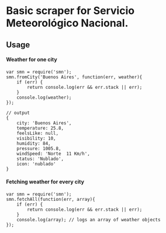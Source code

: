 Basic scraper for Servicio Meteorológico Nacional.
=====================

Usage
---------------------

#### Weather for one city

    var smn = require('smn');
    smn.fromCity('Buenos Aires', function(err, weather){
        if (err) {
            return console.log(err && err.stack || err);
        }
        console.log(weather);
    });
    
    // output
    {
        city: 'Buenos Aires',
        temperature: 25.8,
        feelsLike: null,
        visibility: 10,
        humidity: 84,
        pressure: 1005.8,
        windSpeed: 'Norte  11 Km/h',
        status: 'Nublado',
        icon: 'nublado'
    }
    
#### Fetching weather for every city

    var smn = require('smn');
    smn.fetchAll(function(err, array){
        if (err) {
            return console.log(err && err.stack || err);
        }
        console.log(array); // logs an array of weather objects
    });
